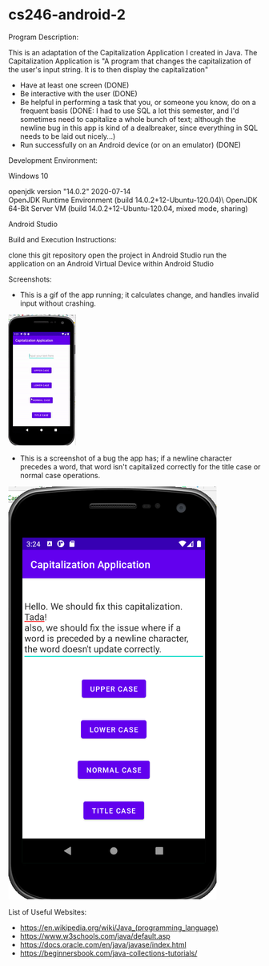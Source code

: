 # cs246-android-2

Program Description: 

This is an adaptation of the Capitalization Application I created in Java.
The Capitalization Application is
"A program that changes the capitalization of the user's input string.
It is to then display the capitalization"


- Have at least one screen (DONE)
- Be interactive with the user (DONE)
- Be helpful in performing a task that you, or someone you know, do on a frequent basis (DONE: I had to use SQL a lot this semester, and I'd sometimes need to capitalize a whole bunch of text; although the newline bug in this app is kind of a dealbreaker, since everything in SQL needs to be laid out nicely...)
- Run successfully on an Android device (or on an emulator) (DONE)


Development Environment: 

Windows 10

openjdk version "14.0.2" 2020-07-14\
OpenJDK Runtime Environment (build 14.0.2+12-Ubuntu-120.04)\ 
OpenJDK 64-Bit Server VM (build 14.0.2+12-Ubuntu-120.04, mixed mode, sharing)

Android Studio

Build and Execution Instructions:

clone this git repository
open the project in Android Studio
run the application on an Android Virtual Device within Android Studio


Screenshots:

- This is a gif of the app running; it calculates change, and handles invalid input without crashing.

![gif](https://github.com/jmattgiroux/cs246-android-2/blob/main/capitalizationApplication.gif)

- This is a screenshot of a bug the app has; if a newline character precedes a word, that word isn't capitalized correctly for the title case or normal case operations.

![bug screenshot](https://github.com/jmattgiroux/cs246-android-2/blob/main/Screenshot%20(129).png)


List of Useful Websites:

- https://en.wikipedia.org/wiki/Java_(programming_language)
- https://www.w3schools.com/java/default.asp
- https://docs.oracle.com/en/java/javase/index.html
- https://beginnersbook.com/java-collections-tutorials/


